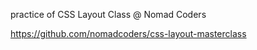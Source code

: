 practice of CSS Layout Class @ Nomad Coders 

https://github.com/nomadcoders/css-layout-masterclass
